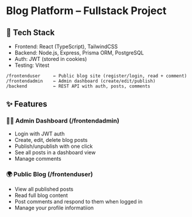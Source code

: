 # **Blog Platform – Fullstack Project**

## **🔧 Tech Stack**
- Frontend: React (TypeScript), TailwindCSS
- Backend: Node.js, Express, Prisma ORM, PostgreSQL
- Auth: JWT (stored in cookies)
- Testing: Vitest

```
/frontenduser     ← Public blog site (register/login, read + comment)
/frontendadmin    ← Admin dashboard (create/edit/publish)
/backend          ← REST API with auth, posts, comments
```
## **✨ Features**

### **🧑‍💻 Admin Dashboard (/frontendadmin)**
- Login with JWT auth
- Create, edit, delete blog posts
- Publish/unpublish with one click
- See all posts in a dashboard view
- Manage comments

### **🌍 Public Blog (/frontenduser)**
- View all published posts
- Read full blog content
- Post comments and respond to them when logged in
- Manage your profile informatiion
